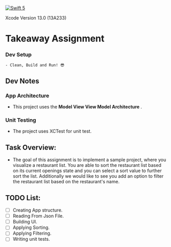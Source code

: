[![Swift 5](https://img.shields.io/badge/Swift-5-green.svg?style=flat)](https://swift.org/)

Xcode Version 13.0 (13A233) 

# Takeaway Assignment

### Dev Setup
```
- Clean, Build and Run! 😎
```

## Dev Notes ##

### App Architecture
- This project uses the **Model View View Model Architecture** .

### Unit Testing
- The project uses XCTest for unit test.

## Task Overview:
- The goal of this assignment is to implement a sample project, where you visualize a restaurant list. You are able to sort the restaurant list based on its current openings state and you can select a sort value to further sort the list. Additionally we would like to see you add an option to filter the restaurant list based on the restaurant's name. 

## TODO List:
- [ ] Creating App structure.
- [ ] Reading From Json File.
- [ ] Building UI.
- [ ] Applying Sorting.
- [ ] Applying Filtering.
- [ ] Writing unit tests.
